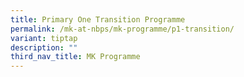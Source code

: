 ```yaml
---
title: Primary One Transition Programme
permalink: /mk-at-nbps/mk-programme/p1-transition/
variant: tiptap
description: ""
third_nav_title: MK Programme
---
```

<p></p>